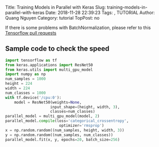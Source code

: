 Title: Training Models in Parallel with Keras
Slug: training-models-in-parallel-with-keras
Date: 2018-11-28 22:39:23
Tags: , TUTORIAL
Author: Quang Nguyen
Category: tutorial
TopPost: no

If there is some problems with BatchNormalization, please refer to this [Tensorflow pull requests](https://www.bountysource.com/issues/33177171-does-keras-support-using-multiple-gpus)

## Sample code to check the speed

```python
import tensorflow as tf
from keras.applications import ResNet50
from keras.utils import multi_gpu_model
import numpy as np
num_samples = 1000
height = 224
width = 224
num_classes = 1000
with tf.device('/cpu:0'):
    model = ResNet50(weights=None,
                    input_shape=(height, width, 3),
                    classes=num_classes)
parallel_model = multi_gpu_model(model, 2)
parallel_model.compile(loss='categorical_crossentropy',
                        optimizer='rmsprop')
x = np.random.random((num_samples, height, width, 3))
y = np.random.random((num_samples, num_classes))
parallel_model.fit(x, y, epochs=20, batch_size=256)
```
